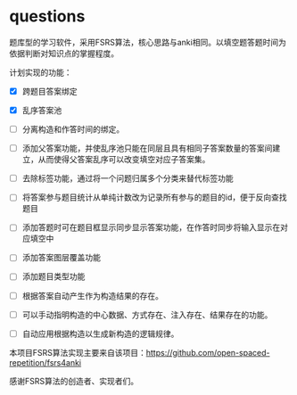 # questions
题库型的学习软件，采用FSRS算法，核心思路与anki相同。以填空题答题时间为依据判断对知识点的掌握程度。

计划实现的功能：

- [x] 跨题目答案绑定
- [x] 乱序答案池
- [ ] 分离构造和作答时间的绑定。
- [ ] 添加父答案功能，并使乱序池只能在同层且具有相同子答案数量的答案间建立，从而使得父答案乱序可以改变填空对应子答案集。
- [ ] 去除标签功能，通过将一个问题归属多个分类来替代标签功能
- [ ] 将答案参与题目统计从单纯计数改为记录所有参与的题目的id，便于反向查找题目
- [ ] 添加答题时可在题目框显示同步显示答案功能，在作答时同步将输入显示在对应填空中
- [ ] 添加答案图层覆盖功能
- [ ] 添加题目类型功能
- [ ] 根据答案自动产生作为构造结果的存在。
- [ ] 可以手动指明构造的中心数据、方式存在、注入存在、结果存在的功能。
- [ ] 自动应用根据构造以生成新构造的逻辑规律。


本项目FSRS算法实现主要来自该项目：https://github.com/open-spaced-repetition/fsrs4anki

感谢FSRS算法的创造者、实现者们。
